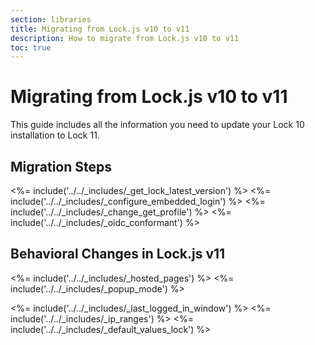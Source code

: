 ```yaml
---
section: libraries
title: Migrating from Lock.js v10 to v11
description: How to migrate from Lock.js v10 to v11
toc: true
---
```


# Migrating from Lock.js v10 to v11

This guide includes all the information you need to update your Lock 10 installation to Lock 11.

## Migration Steps

<%= include('../../_includes/_get_lock_latest_version') %>
<%= include('../../_includes/_configure_embedded_login') %>
<%= include('../../_includes/_change_get_profile') %>
<%= include('../../_includes/_oidc_conformant') %>

## Behavioral Changes in Lock.js v11

<%= include('../../_includes/_hosted_pages') %>
<%= include('../../_includes/_popup_mode') %>

<%= include('../../_includes/_last_logged_in_window') %>
<%= include('../../_includes/_ip_ranges') %>
<%= include('../../_includes/_default_values_lock') %>
